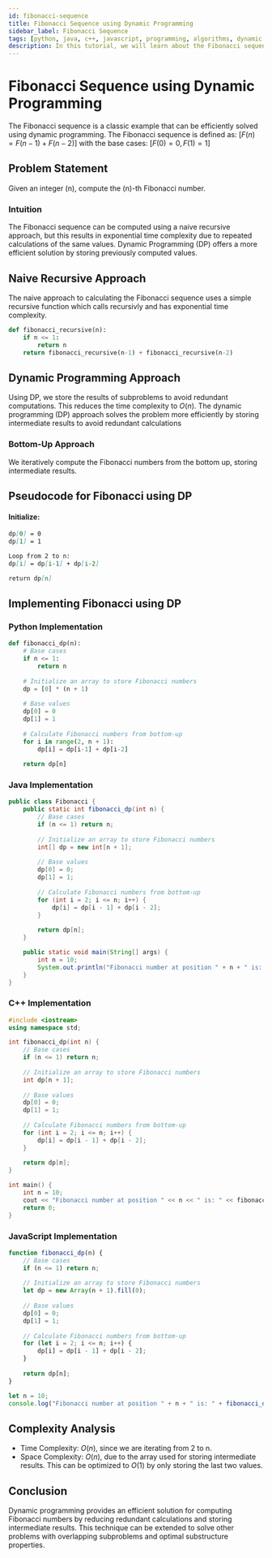 ```yaml
---
id: fibonacci-sequence
title: Fibonacci Sequence using Dynamic Programming
sidebar_label: Fibonacci Sequence
tags: [python, java, c++, javascript, programming, algorithms, dynamic programming, tutorial, in-depth]
description: In this tutorial, we will learn about the Fibonacci sequence and its implementation using Dynamic Programming in Python, Java, C++, and JavaScript with detailed explanations and examples.
---  
```


# Fibonacci Sequence using Dynamic Programming

The Fibonacci sequence is a classic example that can be efficiently solved using dynamic programming. The Fibonacci sequence is defined as:
$[ F(n) = F(n-1) + F(n-2) ]$
with the base cases:
$[ F(0) = 0, F(1) = 1 ]$

## Problem Statement

Given an integer (n), compute the (n)-th Fibonacci number.

### Intuition

The Fibonacci sequence can be computed using a naive recursive approach, but this results in exponential time complexity due to repeated calculations of the same values. Dynamic Programming (DP) offers a more efficient solution by storing previously computed values.

## Naive Recursive Approach
The naive approach to calculating the Fibonacci sequence uses a simple recursive function which calls recursivly and has exponential time complexity.

```python
def fibonacci_recursive(n):
    if n <= 1:
        return n
    return fibonacci_recursive(n-1) + fibonacci_recursive(n-2)
```

## Dynamic Programming Approach

Using DP, we store the results of subproblems to avoid redundant computations. This reduces the time complexity to $O(n)$. The dynamic programming (DP) approach solves the problem more efficiently by storing intermediate results to avoid redundant calculations

### Bottom-Up Approach

We iteratively compute the Fibonacci numbers from the bottom up, storing intermediate results.

## Pseudocode for Fibonacci using DP

#### Initialize:

```markdown
dp[0] = 0
dp[1] = 1

Loop from 2 to n:
dp[i] = dp[i-1] + dp[i-2]

return dp[n]
```
## Implementing Fibonacci using DP

### Python Implementation

```python
def fibonacci_dp(n):
    # Base cases
    if n <= 1:
        return n
    
    # Initialize an array to store Fibonacci numbers
    dp = [0] * (n + 1)
    
    # Base values
    dp[0] = 0
    dp[1] = 1
    
    # Calculate Fibonacci numbers from bottom-up
    for i in range(2, n + 1):
        dp[i] = dp[i-1] + dp[i-2]
    
    return dp[n]
```

### Java Implementation

```java
public class Fibonacci {
    public static int fibonacci_dp(int n) {
        // Base cases
        if (n <= 1) return n;
        
        // Initialize an array to store Fibonacci numbers
        int[] dp = new int[n + 1];
        
        // Base values
        dp[0] = 0;
        dp[1] = 1;
        
        // Calculate Fibonacci numbers from bottom-up
        for (int i = 2; i <= n; i++) {
            dp[i] = dp[i - 1] + dp[i - 2];
        }
        
        return dp[n];
    }

    public static void main(String[] args) {
        int n = 10;
        System.out.println("Fibonacci number at position " + n + " is: " + fibonacci_dp(n));
    }
}
```
### C++ Implementation

```cpp
#include <iostream>
using namespace std;

int fibonacci_dp(int n) {
    // Base cases
    if (n <= 1) return n;
    
    // Initialize an array to store Fibonacci numbers
    int dp[n + 1];
    
    // Base values
    dp[0] = 0;
    dp[1] = 1;
    
    // Calculate Fibonacci numbers from bottom-up
    for (int i = 2; i <= n; i++) {
        dp[i] = dp[i - 1] + dp[i - 2];
    }
    
    return dp[n];
}

int main() {
    int n = 10;
    cout << "Fibonacci number at position " << n << " is: " << fibonacci_dp(n) << endl;
    return 0;
}
```

### JavaScript Implementation

```javascript
function fibonacci_dp(n) {
    // Base cases
    if (n <= 1) return n;
    
    // Initialize an array to store Fibonacci numbers
    let dp = new Array(n + 1).fill(0);
    
    // Base values
    dp[0] = 0;
    dp[1] = 1;
    
    // Calculate Fibonacci numbers from bottom-up
    for (let i = 2; i <= n; i++) {
        dp[i] = dp[i - 1] + dp[i - 2];
    }
    
    return dp[n];
}

let n = 10;
console.log("Fibonacci number at position " + n + " is: " + fibonacci_dp(n));
```

## Complexity Analysis

- Time Complexity: $O(n)$, since we are iterating from 2 to n.
- Space Complexity: $O(n)$, due to the array used for storing intermediate results. This can be optimized to $O(1)$ by only storing the last two values.

## Conclusion

Dynamic programming provides an efficient solution for computing Fibonacci numbers by reducing redundant calculations and storing intermediate results. This technique can be extended to solve other problems with overlapping subproblems and optimal substructure properties.